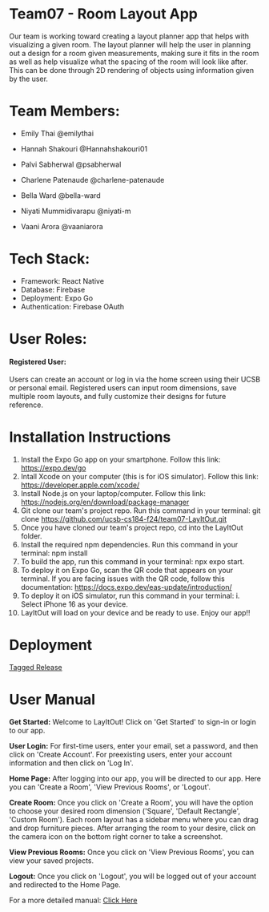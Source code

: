# Team07 - Room Layout App

Our team is working toward creating a layout planner app that helps with visualizing a given room. The layout planner will help the user in planning out a design for a room given measurements, making sure it fits in the room as well as help visualize what the spacing of the room will look like after. This can be done through 2D rendering of objects using information given by the user.

# Team Members:
* Emily Thai @emilythai
  
* Hannah Shakouri @Hannahshakouri01
* Palvi Sabherwal @psabherwal
* Charlene Patenaude @charlene-patenaude
* Bella Ward @bella-ward
* Niyati Mummidivarapu @niyati-m
* Vaani Arora @vaaniarora

# Tech Stack:
* Framework: React Native
* Database: Firebase
* Deployment: Expo Go
* Authentication: Firebase OAuth 

# User Roles:
#### Registered User:
Users can create an account or log in via the home screen using their UCSB or personal email. Registered users can input room dimensions, save multiple room layouts, and fully customize their designs for future reference.

# Installation Instructions
1. Install the Expo Go app on your smartphone. Follow this link: https://expo.dev/go
2. Intall Xcode on your computer (this is for iOS simulator). Follow this link: https://developer.apple.com/xcode/
3. Install Node.js on your laptop/computer. Follow this link: https://nodejs.org/en/download/package-manager
4. Git clone our team's project repo. Run this command in your terminal: git clone https://github.com/ucsb-cs184-f24/team07-LayItOut.git
5. Once you have cloned our team's project repo, cd into the LayItOut folder.
6. Install the required npm dependencies. Run this command in your terminal: npm install
7. To build the app, run this command in your terminal: npx expo start.
8. To deploy it on Expo Go, scan the QR code that appears on your terminal. If you are facing issues with the QR code, follow this documentation: https://docs.expo.dev/eas-update/introduction/
9. To deploy it on iOS simulator, run this command in your terminal: i. Select iPhone 16 as your device.
11. LayItOut will load on your device and be ready to use. Enjoy our app!!

# Deployment
[Tagged Release](https://github.com/ucsb-cs184-f24/team07-LayItOut/releases/tag/v2.0.0)

# User Manual
**Get Started:** Welcome to LayItOut! Click on 'Get Started' to sign-in or login to our app.

**User Login:** For first-time users, enter your email, set a password, and then click on 'Create Account'. For preexisting users, enter your account information and then click on 'Log In'.

**Home Page:** After logging into our app, you will be directed to our app. Here you can 'Create a Room', 'View Previous Rooms', or 'Logout'. 

**Create Room:** Once you click on 'Create a Room', you will have the option to choose your desired room dimension ('Square', 'Default Rectangle', 'Custom Room'). Each room layout has a sidebar menu where you can drag and drop furniture pieces. After arranging the room to your desire, click on the camera icon on the bottom right corner to take a screenshot. 

**View Previous Rooms:** Once you click on 'View Previous Rooms', you can view your saved projects. 

**Logout:** Once you click on 'Logout', you will be logged out of your account and redirected to the Home Page.

For a more detailed manual: [Click Here](https://github.com/ucsb-cs184-f24/team07-LayItOut/blob/main/docs/MANUAL.md)
